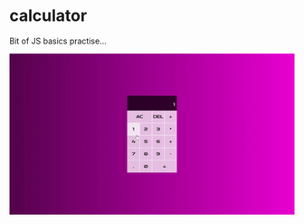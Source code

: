 # calculator
Bit of JS basics practise...

![](https://github.com/ilijaman/calculator/blob/main/calculator.gif)
